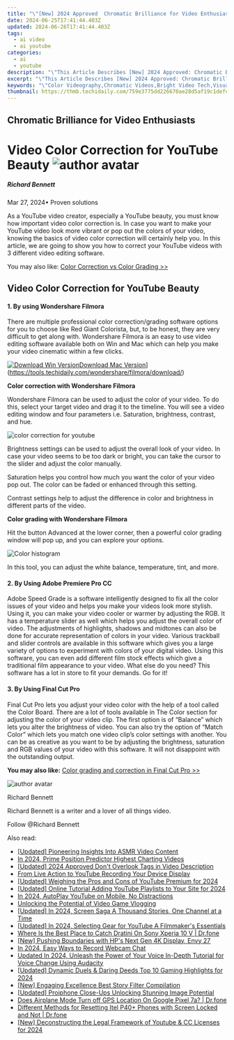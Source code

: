 ```yaml
---
title: "\"[New] 2024 Approved  Chromatic Brilliance for Video Enthusiasts\""
date: 2024-06-25T17:41:44.403Z
updated: 2024-06-26T17:41:44.403Z
tags:
  - ai video
  - ai youtube
categories:
  - ai
  - youtube
description: "\"This Article Describes [New] 2024 Approved: Chromatic Brilliance for Video Enthusiasts\""
excerpt: "\"This Article Describes [New] 2024 Approved: Chromatic Brilliance for Video Enthusiasts\""
keywords: "\"Color Videography,Chromatic Videos,Bright Video Tech,Visual Spectrum Hues,Vibrant Film Quality,High-Res Cinematography,Dynamic Color Range\""
thumbnail: https://thmb.techidaily.com/759e3775dd226670ae28d5af19c1defd92ebed9270d940f9ca545069c585fcb0.jpg
---
```


## Chromatic Brilliance for Video Enthusiasts

# Video Color Correction for YouTube Beauty ![author avatar](https://images.wondershare.com/filmora/article-images/richard-bennett.jpg)

##### Richard Bennett

 Mar 27, 2024• Proven solutions

As a YouTube video creator, especially a YouTube beauty, you must know how important video color correction is. In case you want to make your YouTube video look more vibrant or pop out the colors of your video, knowing the basics of video color correction will certainly help you. In this article, we are going to show you how to correct your YouTube videos with 3 different video editing software.

You may also like: [Color Correction vs Color Grading >>](https://tools.techidaily.com/wondershare/filmora/download/)

## Video Color Correction for YouTube Beauty

#### 1\.  By using Wondershare Filmora

There are multiple professional color correction/grading software options for you to choose like Red Giant Colorista, but, to be honest, they are very difficult to get along with. Wondershare Filmora is an easy to use video editing software available both on Win and Mac which can help you make your video cinematic within a few clicks.

[![Download Win Version](https://images.wondershare.com/filmora/guide/download-btn-win.jpg)](https://tools.techidaily.com/wondershare/filmora/download/)[Download Mac Version](https://images.wondershare.com/filmora/guide/download-btn-mac.jpg)](https://tools.techidaily.com/wondershare/filmora/download/)

**Color correction with Wondershare Filmora**

Wondershare Filmora can be used to adjust the color of your video. To do this, select your target video and drag it to the timeline. You will see a video editing window and four parameters i.e. Saturation, brightness, contrast, and hue.

![color correction for youtube](https://images.wondershare.com/filmora/article-images/color-correction-vs-color-grading-1.jpg)

Brightness settings can be used to adjust the overall look of your video. In case your video seems to be too dark or bright, you can take the cursor to the slider and adjust the color manually.

Saturation helps you control how much you want the color of your video pop out. The color can be faded or enhanced through this setting.

Contrast settings help to adjust the difference in color and brightness in different parts of the video.

**Color grading with Wondershare Filmora**

Hit the button Advanced at the lower corner, then a powerful color grading window will pop up, and you can explore your options.

![Color histogram](https://images.wondershare.com/filmora/article-images/color-correction-vs-color-grading-3.jpg)

In this tool, you can adjust the white balance, temperature, tint, and more.

#### 2\.  By Using Adobe Premiere Pro CC

Adobe Speed Grade is a software intelligently designed to fix all the color issues of your video and helps you make your videos look more stylish. Using it, you can make your video cooler or warmer by adjusting the RGB. It has a temperature slider as well which helps you adjust the overall color of video. The adjustments of highlights, shadows and midtones can also be done for accurate representation of colors in your video. Various trackball and slider controls are available in this software which gives you a large variety of options to experiment with colors of your digital video. Using this software, you can even add different film stock effects which give a traditional film appearance to your video. What else do you need? This software has a lot in store to fit your demands. Go for it!

#### 3\.  By Using Final Cut Pro

Final Cut Pro lets you adjust your video color with the help of a tool called the Color Board. There are a lot of tools available in The Color section for adjusting the color of your video clip. The first option is of “Balance” which lets you alter the brightness of video. You can also try the option of “Match Color” which lets you match one video clip’s color settings with another. You can be as creative as you want to be by adjusting the brightness, saturation and RGB values of your video with this software. It will not disappoint with the outstanding output.

**You may also like:** [Color grading and correction in Final Cut Pro >>](https://tools.techidaily.com/wondershare/filmora/download/)

![author avatar](https://images.wondershare.com/filmora/article-images/richard-bennett.jpg)

Richard Bennett

Richard Bennett is a writer and a lover of all things video.

Follow @Richard Bennett


<ins class="adsbygoogle"
     style="display:block"
     data-ad-format="autorelaxed"
     data-ad-client="ca-pub-7571918770474297"
     data-ad-slot="1223367746"></ins>



<ins class="adsbygoogle"
     style="display:block"
     data-ad-client="ca-pub-7571918770474297"
     data-ad-slot="8358498916"
     data-ad-format="auto"
     data-full-width-responsive="true"></ins>

<span class="atpl-alsoreadstyle">Also read:</span>
<div><ul>
<li><a href="https://youtube-tips.techidaily.com/ed-pioneering-insights-into-asmr-video-content/"><u>[Updated] Pioneering Insights Into ASMR Video Content</u></a></li>
<li><a href="https://youtube-tips.techidaily.com/24-prime-position-predictor-highest-charting-videos/"><u>In 2024, Prime Position Predictor  Highest Charting Videos</u></a></li>
<li><a href="https://youtube-tips.techidaily.com/ed-2024-approved-dont-overlook-tags-in-video-description/"><u>[Updated] 2024 Approved  Don't Overlook Tags in Video Description</u></a></li>
<li><a href="https://youtube-tips.techidaily.com/live-action-to-youtube-recording-your-device-display/"><u>From Live Action to YouTube  Recording Your Device Display</u></a></li>
<li><a href="https://youtube-tips.techidaily.com/ed-weighing-the-pros-and-cons-of-youtube-premium-for-2024/"><u>[Updated] Weighing the Pros and Cons of YouTube Premium for 2024</u></a></li>
<li><a href="https://youtube-tips.techidaily.com/ed-online-tutorial-adding-youtube-playlists-to-your-site-for-2024/"><u>[Updated] Online Tutorial  Adding YouTube Playlists to Your Site for 2024</u></a></li>
<li><a href="https://youtube-tips.techidaily.com/24-autoplay-youtube-on-mobile-no-distractions/"><u>In 2024, AutoPlay YouTube on Mobile, No Distractions</u></a></li>
<li><a href="https://youtube-tips.techidaily.com/king-the-potential-of-video-game-vlogging/"><u>Unlocking the Potential of Video Game Vlogging</u></a></li>
<li><a href="https://youtube-tips.techidaily.com/ed-in-2024-screen-saga-a-thousand-stories-one-channel-at-a-time/"><u>[Updated] In 2024, Screen Saga  A Thousand Stories, One Channel at a Time</u></a></li>
<li><a href="https://youtube-tips.techidaily.com/ed-in-2024-selecting-gear-for-youtube-a-filmmakers-essentials/"><u>[Updated] In 2024, Selecting Gear for YouTube  A Filmmaker's Essentials</u></a></li>
<li><a href="https://android-pokemon-go.techidaily.com/where-is-the-best-place-to-catch-dratini-on-sony-xperia-10-v-drfone-by-drfone-virtual-android/"><u>Where Is the Best Place to Catch Dratini On Sony Xperia 10 V | Dr.fone</u></a></li>
<li><a href="https://extra-guidance.techidaily.com/new-pushing-boundaries-with-hps-next-gen-4k-display-envy-27/"><u>[New] Pushing Boundaries with HP's Next Gen 4K Display, Envy 27</u></a></li>
<li><a href="https://video-screen-grab.techidaily.com/in-2024-easy-ways-to-record-webcam-chat/"><u>In 2024, Easy Ways to Record Webcam Chat</u></a></li>
<li><a href="https://voice-adjusting.techidaily.com/updated-in-2024-unleash-the-power-of-your-voice-in-depth-tutorial-for-voice-change-using-audacity/"><u>Updated In 2024, Unleash the Power of Your Voice In-Depth Tutorial for Voice Change Using Audacity</u></a></li>
<li><a href="https://video-screen-grab.techidaily.com/updated-dynamic-duels-and-daring-deeds-top-10-gaming-highlights-for-2024/"><u>[Updated] Dynamic Duels & Daring Deeds  Top 10 Gaming Highlights for 2024</u></a></li>
<li><a href="https://instagram-videos.techidaily.com/new-engaging-excellence-best-story-filter-compilation/"><u>[New] Engaging Excellence  Best Story Filter Compilation</u></a></li>
<li><a href="https://extra-skills.techidaily.com/updated-proiphone-close-ups-unlocking-stunning-image-potential/"><u>[Updated] Proiphone Close-Ups  Unlocking Stunning Image Potential</u></a></li>
<li><a href="https://fake-location.techidaily.com/does-airplane-mode-turn-off-gps-location-on-google-pixel-7a-drfone-by-drfone-virtual-android/"><u>Does Airplane Mode Turn off GPS Location On Google Pixel 7a? | Dr.fone</u></a></li>
<li><a href="https://techidaily.com/different-methods-for-resetting-itel-p40plus-phones-with-screen-locked-and-not-drfone-by-drfone-reset-android-reset-android/"><u>Different Methods for Resetting Itel P40+ Phones with Screen Locked and Not | Dr.fone</u></a></li>
<li><a href="https://facebook-record-videos.techidaily.com/new-deconstructing-the-legal-framework-of-youtube-and-cc-licenses-for-2024/"><u>[New] Deconstructing the Legal Framework of Youtube & CC Licenses for 2024</u></a></li>
</ul></div>
